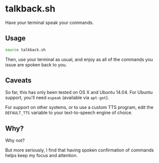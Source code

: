 talkback.sh
===========

Have your terminal speak your commands.

## Usage

```bash
source talkback.sh
```

Then, use your terminal as usual,
and enjoy as all of the commands you issue
are spoken back to you.

## Caveats

So far, this has only been tested on OS X and Ubuntu 14.04.
For Ubuntu support, you'll need `espeak` (available via `apt-get`).

For support on other systems, or to use a custom TTS program,
edit the `DEFAULT_TTS` variable to your text-to-speech engine of choice.

## Why?

Why not?

But more seriously,
I find that having spoken confirmation of commands helps keep my focus and attention.
